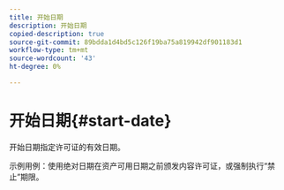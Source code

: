 ```yaml
---
title: 开始日期
description: 开始日期
copied-description: true
source-git-commit: 89bdda1d4bd5c126f19ba75a819942df901183d1
workflow-type: tm+mt
source-wordcount: '43'
ht-degree: 0%

---
```



# 开始日期{#start-date}

开始日期指定许可证的有效日期。

示例用例：使用绝对日期在资产可用日期之前颁发内容许可证，或强制执行“禁止”期限。
